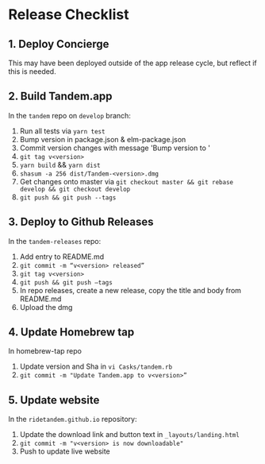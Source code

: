 # Release Checklist

## 1. Deploy Concierge

This may have been deployed outside of the app release cycle, but reflect if this is needed.

## 2. Build Tandem.app

In the `tandem` repo on `develop` branch:
1. Run all tests via `yarn test`
1. Bump version in package.json & elm-package.json
1. Commit version changes with message 'Bump version to <version>'
1. `git tag v<version>`
1. `yarn build` && `yarn dist`
1. `shasum -a 256 dist/Tandem-<version>.dmg`
1. Get changes onto master via `git checkout master && git rebase develop && git checkout develop`
1. `git push && git push --tags`

## 3. Deploy to Github Releases

In the `tandem-releases` repo:
1. Add entry to README.md
1. `git commit -m “v<version> released”`
1. `git tag v<version>`
1. `git push && git push —tags`
1. In repo releases, create a new release, copy the title and body from README.md
1. Upload the dmg

## 4. Update Homebrew tap

In homebrew-tap repo
1. Update version and Sha in `vi Casks/tandem.rb`
1. `git commit -m "Update Tandem.app to v<version>”`

## 5. Update website

In the `ridetandem.github.io` repository:
1. Update the download link and button text in `_layouts/landing.html`
1. `git commit -m "v<version> is now downloadable"`
1. Push to update live website
